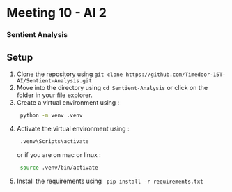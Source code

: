 # Meeting 10 - AI 2
### Sentient Analysis

## Setup
1. Clone the repository using `git clone https://github.com/Timedoor-15T-AI/Sentient-Analysis.git`
2. Move into the directory using `cd Sentient-Analysis` or click on the folder in your file explorer.
3. Create a virtual environment using :
   ```bash
    python -m venv .venv
   ```
4. Activate the virtual environment using :
   ```bash
    .venv\Scripts\activate
   ```
   or if you are on mac or linux :
   ```bash
    source .venv/bin/activate
   ```
5. Install the requirements using ` pip install -r requirements.txt`